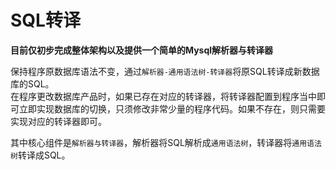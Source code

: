 # SQL转译

**目前仅初步完成整体架构以及提供一个简单的Mysql解析器与转译器**

保持程序原数据库语法不变，通过`解析器-通用语法树-转译器`将原SQL转译成新数据库的SQL。  
在程序更改数据库产品时，如果已存在对应的转译器，将转译器配置到程序当中即可立即实现数据库的切换，只须修改非常少量的程序代码。如果不存在，则只需要实现对应的转译器即可。

其中核心组件是`解析器与转译器`，解析器将SQL解析成`通用语法树`，转译器将`通用语法树`转译成SQL。


